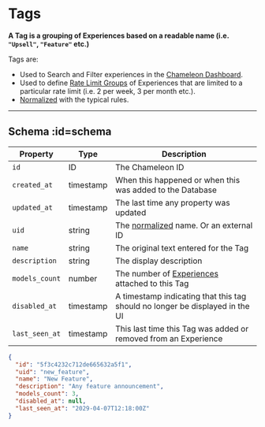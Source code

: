 # Tags

**A Tag is a grouping of Experiences based on a readable name (i.e. `"Upsell"`, `"Feature"` etc.)**

Tags are:

- Used to Search and Filter experiences in the [Chameleon Dashboard](https://app.trychameleon.com).
- Used to define [Rate Limit Groups](apis/limit-groups.md) of Experiences that are limited to a particular rate limit (i.e. 2 per week, 3 per month etc.).
- [Normalized](concepts/normalization.md?id=tags) with the typical rules.

------


## Schema :id=schema

| Property | Type | Description |
| --- | --- | --- |
| `id` | ID | The Chameleon ID |
| `created_at` | timestamp | When this happened or when this was added to the Database |
| `updated_at` | timestamp | The last time any property was updated |
| `uid` | string | The [normalized](concepts/normalization.md?id=tags) name. Or an external ID |
| `name` | string | The original text entered for the Tag |
| `description` | string | The display description |
| `models_count` | number | The number of [Experiences](apis/overview.md) attached to this Tag |
| `disabled_at` | timestamp | A timestamp indicating that this tag should no longer be displayed in the UI |
| `last_seen_at` | timestamp | This last time this Tag was added or removed from an Experience |


```json
{
  "id": "5f3c4232c712de665632a5f1",
  "uid": "new_feature",
  "name": "New Feature",
  "description": "Any feature announcement",
  "models_count": 3,
  "disabled_at": null,
  "last_seen_at": "2029-04-07T12:18:00Z"
}
```
